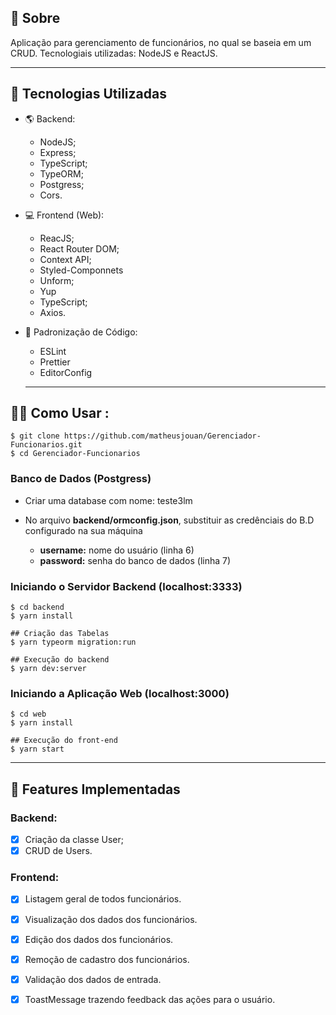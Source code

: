 ## 📔 Sobre

Aplicação para gerenciamento de funcionários, no qual se baseia em um CRUD. Tecnologiais utilizadas: NodeJS e ReactJS.

---

## :rocket: Tecnologias Utilizadas

- 🌎 Backend:
  - NodeJS;
  - Express;
  - TypeScript;
  - TypeORM;
  - Postgress;
  - Cors.
  
- 💻 Frontend (Web):
  - ReacJS;
  - React Router DOM;
  - Context API;
  - Styled-Componnets
  - Unform;
  - Yup
  - TypeScript;
  - Axios.
  
- 📔 Padronização de Código:
  - ESLint
  - Prettier
  - EditorConfig
  
  ---
  
## 👨‍💻️ Como Usar  :

```shell
$ git clone https://github.com/matheusjouan/Gerenciador-Funcionarios.git
$ cd Gerenciador-Funcionarios
```

### Banco de Dados (Postgress)
 - Criar uma database com nome: teste3lm
 - No arquivo **backend/ormconfig.json**, substituir as credênciais do B.D configurado na sua máquina
 
    - **username:** nome do usuário (linha 6)
    - **password:** senha do banco de dados (linha 7)

### Iniciando o Servidor Backend (localhost:3333)
```shell
$ cd backend
$ yarn install

## Criação das Tabelas
$ yarn typeorm migration:run

## Execução do backend
$ yarn dev:server
```

### Iniciando a Aplicação Web (localhost:3000)
```shell
$ cd web
$ yarn install

## Execução do front-end
$ yarn start
```
---

## :hammer: Features Implementadas

### Backend:

  - [x] Criação da classe User;
  - [x] CRUD de Users.

### Frontend:
  - [x] Listagem geral de todos funcionários.
  - [x] Visualização dos dados dos funcionários.
  - [x] Edição dos dados dos funcionários.
  - [x] Remoção de cadastro dos funcionários.
  - [x] Validação dos dados de entrada.
  - [x] ToastMessage trazendo feedback das ações para o usuário.

  
